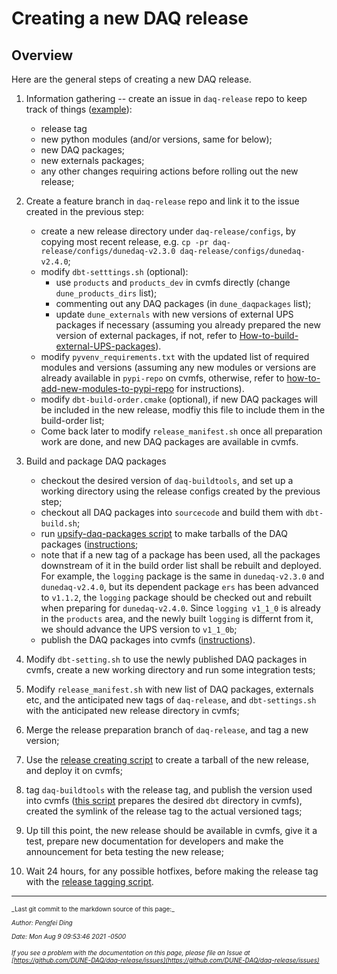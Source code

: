 # Creating a new DAQ release

## Overview

Here are the general steps of creating a new DAQ release.



1. Information gathering -- create an issue in `daq-release` repo to keep track of things ([example](https://github.com/DUNE-DAQ/daq-release/issues/31)):
    * release tag 
    * new python modules (and/or versions, same for below);
    * new DAQ packages;
    * new externals packages;
    * any other changes requiring actions before rolling out the new release;


2. Create a feature branch in `daq-release` repo and link it to the issue created in the previous step:
    * create a new release directory under `daq-release/configs`, by copying most recent release, e.g. `cp -pr daq-release/configs/dunedaq-v2.3.0 daq-release/configs/dunedaq-v2.4.0`;
    * modify `dbt-setttings.sh` (optional):
        * use `products` and `products_dev` in cvmfs directly (change `dune_products_dirs` list);
        * commenting out any DAQ packages (in `dune_daqpackages` list);
        * update `dune_externals` with new versions of external UPS packages if necessary (assuming you already prepared the new version of external packages, if not, refer to [How-to-build-external-UPS-packages](make_ups_products.md)).
    * modify `pyvenv_requirements.txt` with the updated list of required modules and versions (assuming any new modules or versions are already available in `pypi-repo` on cvmfs, otherwise, refer to [how-to-add-new-modules-to-pypi-repo](add_modules_to_pypi_repo.md) for instructions).
    * modify `dbt-build-order.cmake` (optional), if new DAQ packages will be included in the new release, modfiy this file to include them in the build-order list;
    * Come back later to modify `release_manifest.sh` once all preparation work are done, and new DAQ packages are available in cvmfs.


3. Build and package DAQ packages
    * checkout the desired version of `daq-buildtools`, and set up a working directory using the release configs created by the previous step;
    * checkout all DAQ packages into `sourcecode` and build them with `dbt-build.sh`;
    * run [upsify-daq-packages script](https://github.com/DUNE-DAQ/daq-release/blob/develop/scripts/upsify-daq-pkgs.py) to make tarballs of the DAQ packages ([instructions](upsify_daq_packages.md);
    * note that if a new tag of a package has been used, all the packages downstream of it in the build order list shall be rebuilt and deployed. For example, the `logging` package is the same in `dunedaq-v2.3.0` and `dunedaq-v2.4.0`, but its dependent package `ers` has been advanced to `v1.1.2`, the `logging` package should be checked out and rebuilt when preparing for `dunedaq-v2.4.0`. Since `logging v1_1_0` is already in the `products` area, and the newly built `logging` is differnt from it, we should advance the UPS version to `v1_1_0b`;
    * publish the DAQ packages into cvmfs ([instructions](publish_to_cvmfs.md)).


4. Modify `dbt-setting.sh` to use the newly published DAQ packages in cvmfs, create a new working directory and run some integration tests;


6. Modify `release_manifest.sh` with new list of DAQ packages, externals etc, and the anticipated new tags of `daq-release`, and `dbt-settings.sh` with the anticipated new release directory in cvmfs;


7. Merge the release preparation branch of `daq-release`, and tag a new version;


8. Use the [release creating script](https://github.com/DUNE-DAQ/daq-release/blob/develop/scripts/create-release-dir.sh) to create a tarball of the new release, and deploy it on cvmfs;


9. tag `daq-buildtools` with the release tag, and publish the version used into cvmfs ([this script](../scripts/create-cvmfs-dbt.sh) prepares the desired `dbt` directory in cvmfs), created the symlink of the release tag to the actual versioned tags;


10. Up till this point, the new release should be available in cvmfs, give it a test, prepare new documentation for developers and make the announcement for beta testing the new release;


11. Wait 24 hours, for any possible hotfixes, before making the release tag with the [release tagging script](https://github.com/DUNE-DAQ/daq-release/blob/develop/scripts/create-release-tag.sh).


-----

<font size="1">
_Last git commit to the markdown source of this page:_


_Author: Pengfei Ding_

_Date: Mon Aug 9 09:53:46 2021 -0500_

_If you see a problem with the documentation on this page, please file an Issue at [https://github.com/DUNE-DAQ/daq-release/issues](https://github.com/DUNE-DAQ/daq-release/issues)_
</font>
